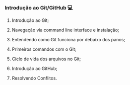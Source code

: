 ###  Introdução ao Git/GitHub :computer:



1. Introdução ao Git;

2. Navegação via command line interface e instalação;

3. Entendendo como Git funciona por debaixo dos panos;

4. Primeiros comandos com o Git;

5. Ciclo de vida dos arquivos no Git;

6. Introdução ao GitHub;

7. Resolvendo Conflitos.
